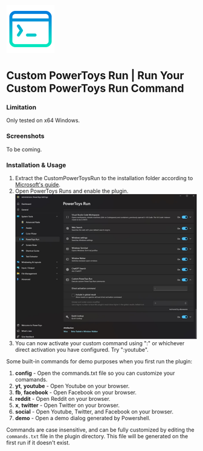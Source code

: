 ![Custom PowerToys Run](media/icon.128.png)

# Custom PowerToys Run | Run Your Custom PowerToys Run Command

### Limitation

Only tested on x64 Windows.

### Screenshots

To be coming.

### Installation & Usage

1. Extract the CustomPowerToysRun to the installation folder according to [Microsoft's guide](https://github.com/microsoft/PowerToys/blob/main/doc/thirdPartyRunPlugins.md).
2. Open PowerToys Runs and enable the plugin.
   ![Activate ustom PowerToys Run](media/Activation.jpg)
3. You can now activate your custom command using ":" or whichever direct activation you have configured. Try ":youtube".

Some built-in commands for demo purposes when you first run the plugin:

1. **config** - Open the commands.txt file so you can customize your comamands.
2. **yt**, **youtube** - Open Youtube on your browser.
3. **fb**, **facebook** - Open Facebook on your browser.
4. **reddit** - Open Reddit on your browser.
5. **x**, **twitter** - Open Twitter on your browser.
6. **social** - Open Youtube, Twitter, and Facebook on your browser.
7. **demo** - Open a demo dialog generated by Powershell.

Commands are case insensitive, and can be fully customized by editing the `commands.txt` file in the plugin directory. This file will be generated on the first run if it doesn't exist.
